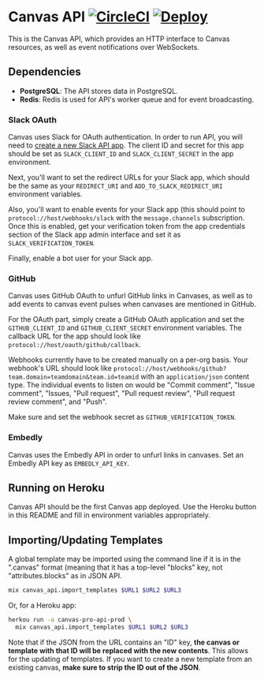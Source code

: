 # Canvas API [![CircleCI][circle_ci_badge]][circle_ci_url] [![Deploy][heroku_button_svg]][heroku_deploy]

This is the Canvas API, which provides an HTTP interface to Canvas resources,
as well as event notifications over WebSockets.

## Dependencies

  - **PostgreSQL**: The API stores data in PostgreSQL.
  - **Redis**: Redis is used for API's worker queue and for event broadcasting.

### Slack OAuth

Canvas uses Slack for OAuth authentication. In order to run API, you will need
to [create a new Slack API app][slack_api_apps]. The client ID and secret for
this app should be set as `SLACK_CLIENT_ID` and `SLACK_CLIENT_SECRET` in the app
environment.

Next, you'll want to set the redirect URLs for your Slack app, which should
be the same as your `REDIRECT_URI` and `ADD_TO_SLACK_REDIRECT_URI` environment
variables.

Also, you'll want to enable events for your Slack app (this should point to
`protocol://host/webhooks/slack` with the `message.channels` subscription.
Once this is enabled, get your verification token from the app credentials
section of the Slack app admin interface and set it as
`SLACK_VERIFICATION_TOKEN`.

Finally, enable a bot user for your Slack app.

### GitHub

Canvas uses GitHub OAuth to unfurl GitHub links in Canvases, as well as to add
events to canvas event pulses when canvases are mentioned in GitHub.

For the OAuth part, simply create a GitHub OAuth application and set the
`GITHUB_CLIENT_ID` and `GITHUB_CLIENT_SECRET` environment variables.
The callback URL for the app should look like
`protocol://host/oauth/github/callback`.

Webhooks currently have to be created manually on a per-org basis. Your
webhook's URL should look like
`protocol://host/webhooks/github?team.domain=teamdomain&team.id=teamid` with
an `application/json` content type. The individual events to listen on would be
"Commit comment", "Issue comment", "Issues, "Pull request", "Pull request
review", "Pull request review comment", and "Push".

Make sure and set the webhook secret as `GITHUB_VERIFICATION_TOKEN`.

### Embedly

Canvas uses the Embedly API in order to unfurl links in canvases. Set an Embedly
API key as `EMBEDLY_API_KEY`.

## Running on Heroku

Canvas API should be the first Canvas app deployed. Use the Heroku button in
this README and fill in environment variables appropriately.

## Importing/Updating Templates

A global template may be imported using the command line if it is in the
".canvas" format (meaning that it has a top-level "blocks" key, not
"attributes.blocks" as in JSON API.

```sh
mix canvas_api.import_templates $URL1 $URL2 $URL3
```

Or, for a Heroku app:

```sh
herkou run -a canvas-pro-api-prod \
  mix canvas_api.import_templates $URL1 $URL2 $URL3
```

Note that if the JSON from the URL contains an "ID" key, **the canvas or
template with that ID will be replaced with the new contents**. This allows
for the updating of templates. If you want to create a new template from an
existing canvas, **make sure to strip the ID out of the JSON**.

[circle_ci_badge]: https://circleci.com/gh/usecanvas/pro-api.svg?style=svg&circle-token=3bc227708e24ca576bd7b1db5f61a028e1441f39
[circle_ci_url]: https://circleci.com/gh/usecanvas/pro-api
[heroku_button_svg]: https://www.herokucdn.com/deploy/button.svg
[heroku_deploy]: https://heroku.com/deploy?template=https://github.com/usecanvas/pro-api
[slack_api_apps]: https://api.slack.com/apps
